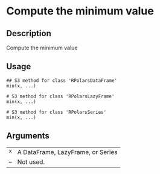 
# Compute the minimum value

## Description

Compute the minimum value

## Usage

<pre><code class='language-R'>## S3 method for class 'RPolarsDataFrame'
min(x, ...)

# S3 method for class 'RPolarsLazyFrame'
min(x, ...)

# S3 method for class 'RPolarsSeries'
min(x, ...)
</code></pre>

## Arguments

<table>
<tr>
<td style="white-space: nowrap; font-family: monospace; vertical-align: top">
<code id="min.RPolarsDataFrame_:_x">x</code>
</td>
<td>
A DataFrame, LazyFrame, or Series
</td>
</tr>
<tr>
<td style="white-space: nowrap; font-family: monospace; vertical-align: top">
<code id="min.RPolarsDataFrame_:_...">…</code>
</td>
<td>
Not used.
</td>
</tr>
</table>
